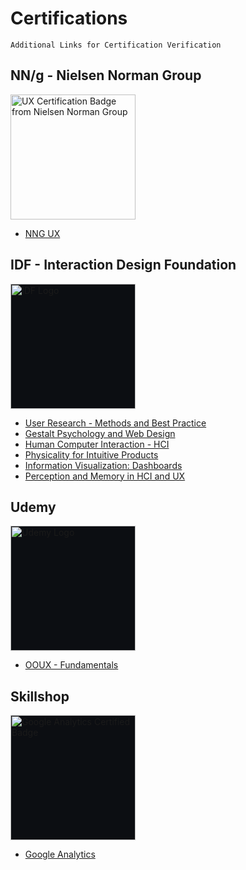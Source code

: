 # Certifications

    Additional Links for Certification Verification

## NN/g - Nielsen Norman Group 
<img src="https://media.nngroup.com/nng-uxc-badge.png" width="200" style="border:none;" alt="UX Certification Badge from Nielsen Norman Group" />

- [NNG UX](https://github.com/midwest-mackey/share/blob/main/Certificates/NNG/NNG-1008666-Mackey.pdf)

## IDF - Interaction Design Foundation
<img src="https://assets.interaction-design.org/img/ixdf-brand/ixdf-logo-full-inverse.svg?id=676b649bd3f811d02e041ff0597403d2" width="200" style="border:none; background-color:#0C0E12;" alt="IDF Logo" />

- [User Research - Methods and Best Practice](https://github.com/midwest-mackey/share/blob/main/Certificates/IDF/IDF-19562-user-research-methods-and-best-practices.jpg)
- [Gestalt Psychology and Web Design](https://github.com/midwest-mackey/share/blob/main/Certificates/IDF/IDF-19562-gestalt-psychology-and-web-design.jpg)
- [Human Computer Interaction - HCI](https://github.com/midwest-mackey/share/blob/main/Certificates/IDF/IDF-19562-human-computer-interaction.jpg)
- [Physicality for Intuitive Products](https://github.com/midwest-mackey/share/blob/main/Certificates/IDF/IDF-19562-physicality-for-intuitive-products.jpg)
- [Information Visualization: Dashboards](https://github.com/midwest-mackey/share/blob/main/Certificates/IDF/IDF-19562-information-visualization-dashboards.jpg)
- [Perception and Memory in HCI and UX](https://github.com/midwest-mackey/share/blob/main/Certificates/IDF/IDF-171726-hci-perception-and-memory)

## Udemy 
<img src="https://logos-world.net/wp-content/uploads/2021/11/Udemy-Symbol.png" width="200" style="border:none; background-color:#0C0E12;" alt="Udemy Logo">

- [OOUX - Fundamentals](https://github.com/midwest-mackey/share/blob/main/Certificates/Udemy/UC-44550e75-10f2-4b53-9738-bb0c69613a72-Mackey.jpg)

## Skillshop
<img src="https://templates.images.credential.net/16722171176440784346699372916351.png" width="200" style="border:none; background-color:#0C0E12;" alt="Google Analytics Certified Badge">

- [Google Analytics](https://github.com/midwest-mackey/share/blob/main/Certificates/Skillshop/GoogleAnalyticsCertification-CalebMackey-Skillshop-cHJvZHVjdGlvbjg5MTI2.png)